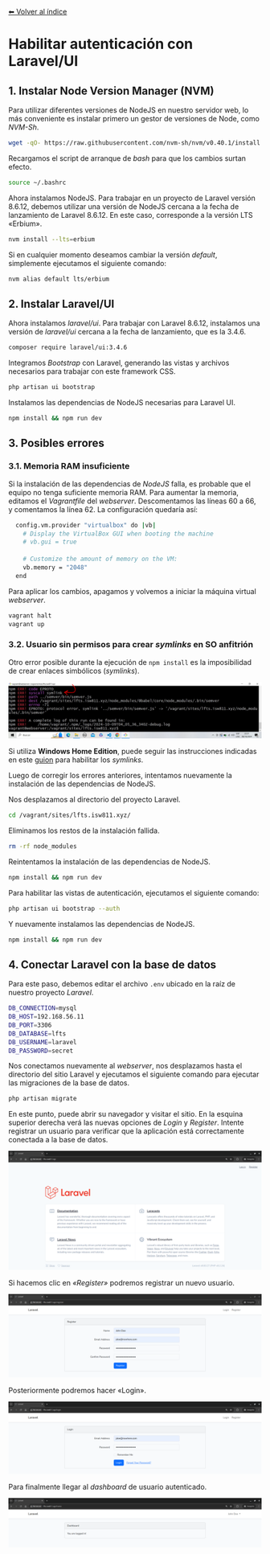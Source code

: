 [⬅ Volver al índice](/Readme.md)

# **Habilitar autenticación con Laravel/UI**

## 1. Instalar Node Version Manager (NVM)

Para utilizar diferentes versiones de NodeJS en nuestro servidor web, lo más conveniente es instalar primero un gestor de versiones de Node, como _NVM-Sh_.

```bash
wget -qO- https://raw.githubusercontent.com/nvm-sh/nvm/v0.40.1/install.sh | bash
```

Recargamos el script de arranque de _bash_ para que los cambios surtan efecto.

```bash
source ~/.bashrc
```

Ahora instalamos NodeJS. Para trabajar en un proyecto de Laravel versión 8.6.12, debemos utilizar una versión de NodeJS cercana a la fecha de lanzamiento de Laravel 8.6.12. En este caso, corresponde a la versión LTS «Erbium».

```bash
nvm install --lts=erbium
```

Si en cualquier momento deseamos cambiar la versión _default_, simplemente ejecutamos el siguiente comando:

```bash
nvm alias default lts/erbium
```

## 2. Instalar Laravel/UI

Ahora instalamos _laravel/ui_. Para trabajar con Laravel 8.6.12, instalamos una versión de _laravel/ui_ cercana a la fecha de lanzamiento, que es la 3.4.6.

```bash
composer require laravel/ui:3.4.6
```

Integramos _Bootstrap_ con Laravel, generando las vistas y archivos necesarios para trabajar con este framework CSS.

```bash
php artisan ui bootstrap
```

Instalamos las dependencias de NodeJS necesarias para Laravel UI.

```bash
npm install && npm run dev
```

## 3. Posibles errores

### 3.1. Memoria RAM insuficiente

Si la instalación de las dependencias de _NodeJS_ falla, es probable que el equipo no tenga suficiente memoria RAM. Para aumentar la memoria, editamos el _Vagrantfile_ del _webserver_. Descomentamos las líneas 60 a 66, y comentamos la línea 62. La configuración quedaría así:

```bash
  config.vm.provider "virtualbox" do |vb|
    # Display the VirtualBox GUI when booting the machine
    # vb.gui = true
  
    # Customize the amount of memory on the VM:
    vb.memory = "2048"
  end
```

Para aplicar los cambios, apagamos y volvemos a iniciar la máquina virtual _webserver_.

```bash
vagrant halt
vagrant up
```

### 3.2. Usuario sin permisos para crear _symlinks_ en SO anfitrión

Otro error posible durante la ejecución de `npm install` es la imposibilidad de crear enlaces simbólicos (_symlinks_).

![Error de symlink](/images/symlink/00-symlink-error.png)

Si utiliza **Windows Home Edition**, puede seguir las instrucciones indicadas en este [guion](https://github.com/mismatso/faqs-vagrant/blob/master/symlink-error.md) para habilitar los _symlinks_.

Luego de corregir los errores anteriores, intentamos nuevamente la instalación de las dependencias de NodeJS.

Nos desplazamos al directorio del proyecto Laravel.

```bash
cd /vagrant/sites/lfts.isw811.xyz/
```

Eliminamos los restos de la instalación fallida.

```bash
rm -rf node_modules
```

Reintentamos la instalación de las dependencias de NodeJS.

```bash
npm install && npm run dev
```

Para habilitar las vistas de autenticación, ejecutamos el siguiente comando:

```bash
php artisan ui bootstrap --auth
```

Y nuevamente instalamos las dependencias de NodeJS.

```bash
npm install && npm run dev
```

## 4. Conectar Laravel con la base de datos

Para este paso, debemos editar el archivo `.env` ubicado en la raíz de nuestro proyecto _Laravel_.

```bash
DB_CONNECTION=mysql
DB_HOST=192.168.56.11
DB_PORT=3306
DB_DATABASE=lfts
DB_USERNAME=laravel
DB_PASSWORD=secret
```

Nos conectamos nuevamente al _webserver_, nos desplazamos hasta el directorio del sitio Laravel y ejecutamos el siguiente comando para ejecutar las migraciones de la base de datos.

```bash
php artisan migrate
```

En este punto, puede abrir su navegador y visitar el sitio. En la esquina superior derecha verá las nuevas opciones de _Login_ y _Register_. Intente registrar un usuario para verificar que la aplicación está correctamente conectada a la base de datos.

![Sitio LFTS con enlace de Login y Register](/images/webserver/site-lfts-with-auth.png)

Si hacemos clic en _«Register»_ podremos registrar un nuevo usuario.

![Registrando un nuevo usuario](/images/database-server/register-john.png)

Posteriormente podremos hacer «Login».

![Registrando un nuevo usuario](/images/database-server/login-john.png)

Para finalmente llegar al _dashboard_ de usuario autenticado.

![Registrando un nuevo usuario](/images/database-server/authenticated-john.png)